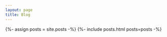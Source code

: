 ```yaml
---
layout: page
title: Blog
---
```


{%- assign posts = site.posts -%}
{%- include posts.html posts=posts -%}

<!-- <p class="rss-subscribe">
<svg class="svg-icon"><use xlink:href="{{ '/assets/minima-social-icons.svg#rss' | relative_url }}"></use></svg>
<a href="{{ "/blog/feed.xml" | relative_url }}">Feed</a>
</p> -->
